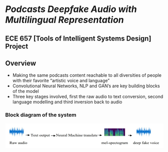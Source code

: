 # *Podcasts Deepfake Audio with Multilingual Representation*
## ECE 657 [Tools of Intelligent Systems Design] Project

## Overview

- Making the same podcasts content reachable to all diversities of people with their
favorite “artistic voice and language”
- Convolutional Neural Networks, NLP and GAN’s are key building blocks of the model
- Three key stages involved, first the raw audio to text conversion, second language modelling and third inversion back to audio


### Block diagram of the system
<img src="im/pic1.png"
     alt="Markdown Monster icon"
     style="float: left; margin-right: 10px;" />
